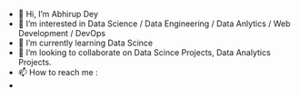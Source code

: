 - 👋 Hi, I’m Abhirup Dey
- 👀 I’m interested in Data Science / Data Engineering / Data Anlytics / Web Development / DevOps
- 🌱 I’m currently learning Data Scince
- 💞️ I’m looking to collaborate on Data Scince Projects, Data Analytics Projects.
- 📫 How to reach me : 
-     

<!---
abhirup3193/abhirup3193 is a ✨ special ✨ repository because its `README.md` (this file) appears on your GitHub profile.
You can click the Preview link to take a look at your changes.
--->

